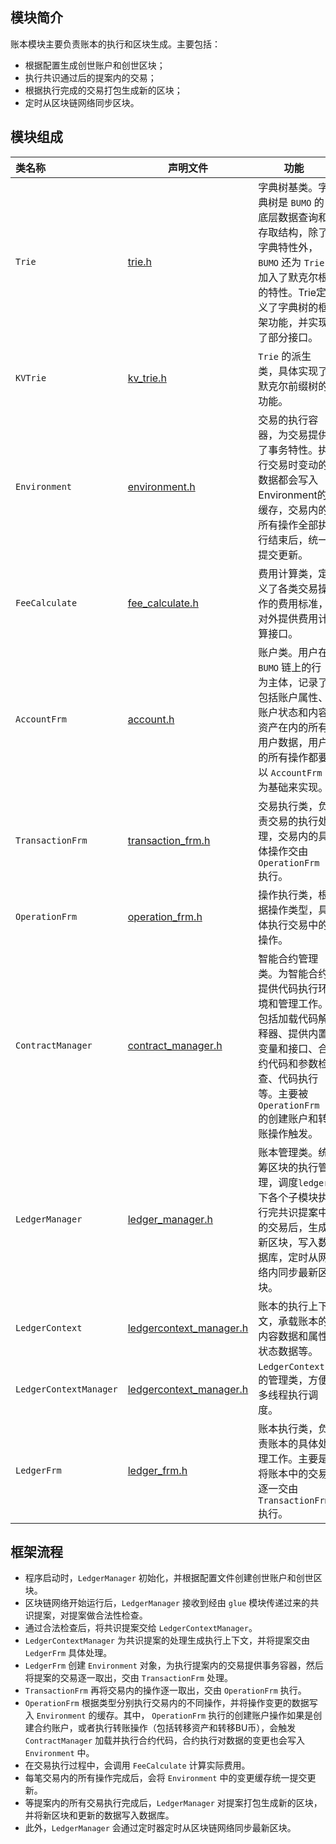 ## 模块简介
账本模块主要负责账本的执行和区块生成。主要包括：
- 根据配置生成创世账户和创世区块；
- 执行共识通过后的提案内的交易；
- 根据执行完成的交易打包生成新的区块；
- 定时从区块链网络同步区块。

## 模块组成
类名称 | 声明文件 | 功能
|:--- | --- | ---
|`Trie`                  | [trie.h](./trie.h)                                   | 字典树基类。字典树是 `BUMO` 的底层数据查询和存取结构，除了字典特性外， `BUMO` 还为 `Trie` 加入了默克尔根的特性。Trie定义了字典树的框架功能，并实现了部分接口。
|`KVTrie`                | [kv_trie.h](./kv_trie.h)                             | `Trie` 的派生类，具体实现了默克尔前缀树的功能。
|`Environment`           | [environment.h](./environment.h)                     | 交易的执行容器，为交易提供了事务特性。执行交易时变动的数据都会写入Environment的缓存，交易内的所有操作全部执行结束后，统一提交更新。
|`FeeCalculate`          | [fee_calculate.h](./fee_calculate.h)                 | 费用计算类，定义了各类交易操作的费用标准，对外提供费用计算接口。
|`AccountFrm`            | [account.h](./account.h)                             | 账户类。用户在 `BUMO` 链上的行为主体，记录了包括账户属性、账户状态和内容资产在内的所有用户数据，用户的所有操作都要以 `AccountFrm` 为基础来实现。
|`TransactionFrm`        | [transaction_frm.h](./transaction_frm.h)             | 交易执行类，负责交易的执行处理，交易内的具体操作交由 `OperationFrm` 执行。
|`OperationFrm`          | [operation_frm.h](./operation_frm.h)                 | 操作执行类，根据操作类型，具体执行交易中的操作。
|`ContractManager`       | [contract_manager.h](./contract_manager.h)           |智能合约管理类。为智能合约提供代码执行环境和管理工作。包括加载代码解释器、提供内置变量和接口、合约代码和参数检查、代码执行等。主要被 `OperationFrm` 的创建账户和转账操作触发。
|`LedgerManager`         | [ledger_manager.h](./ledger_manager.h)               | 账本管理类。统筹区块的执行管理，调度`ledger` 下各个子模块执行完共识提案中的交易后，生成新区块，写入数据库，定时从网络内同步最新区块。
|`LedgerContext`         | [ledgercontext_manager.h](./ledgercontext_manager.h) | 账本的执行上下文，承载账本的内容数据和属性状态数据等。
|`LedgerContextManager`  | [ledgercontext_manager.h](./ledgercontext_manager.h) | `LedgerContext` 的管理类，方便多线程执行调度。
|`LedgerFrm`             | [ledger_frm.h](./ledger_frm.h)                       | 账本执行类，负责账本的具体处理工作。主要是将账本中的交易逐一交由 `TransactionFrm` 执行。

## 框架流程
- 程序启动时，`LedgerManager` 初始化，并根据配置文件创建创世账户和创世区块。
- 区块链网络开始运行后，`LedgerManager` 接收到经由 `glue` 模块传递过来的共识提案，对提案做合法性检查。
- 通过合法检查后，将共识提案交给 `LedgerContextManager`。
- `LedgerContextManager` 为共识提案的处理生成执行上下文，并将提案交由 `LedgerFrm` 具体处理。
- `LedgerFrm` 创建 `Environment` 对象，为执行提案内的交易提供事务容器，然后将提案的交易逐一取出，交由 `TransactionFrm` 处理。
- `TransactionFrm` 再将交易内的操作逐一取出，交由 `OperationFrm` 执行。
- `OperationFrm` 根据类型分别执行交易内的不同操作，并将操作变更的数据写入 `Environment` 的缓存。其中， `OperationFrm` 执行的创建账户操作如果是创建合约账户，或者执行转账操作（包括转移资产和转移BU币），会触发 `ContractManager` 加载并执行合约代码，合约执行对数据的变更也会写入 `Environment` 中。
- 在交易执行过程中，会调用 `FeeCalculate` 计算实际费用。
- 每笔交易内的所有操作完成后，会将 `Environment` 中的变更缓存统一提交更新。
- 等提案内的所有交易执行完成后，`LedgerManager` 对提案打包生成新的区块，并将新区块和更新的数据写入数据库。
- 此外，`LedgerManager` 会通过定时器定时从区块链网络同步最新区块。

